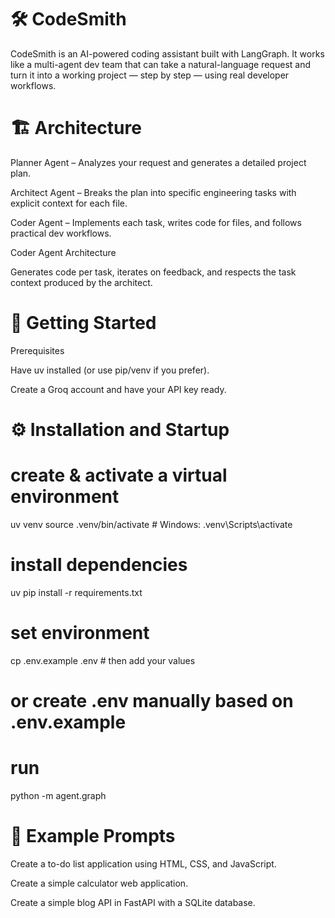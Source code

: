 # 🛠️ CodeSmith

CodeSmith is an AI-powered coding assistant built with LangGraph.
It works like a multi-agent dev team that can take a natural-language request and turn it into a working project — step by step — using real developer workflows.

# 🏗️ Architecture

Planner Agent – Analyzes your request and generates a detailed project plan.

Architect Agent – Breaks the plan into specific engineering tasks with explicit context for each file.

Coder Agent – Implements each task, writes code for files, and follows practical dev workflows.

Coder Agent Architecture

Generates code per task, iterates on feedback, and respects the task context produced by the architect.

# 🚀 Getting Started
Prerequisites

Have uv installed (or use pip/venv if you prefer).

Create a Groq account and have your API key ready.

# ⚙️ Installation and Startup
# create & activate a virtual environment
uv venv
source .venv/bin/activate   # Windows: .venv\Scripts\activate

# install dependencies
uv pip install -r requirements.txt

# set environment
cp .env.example .env        # then add your values
# or create .env manually based on .env.example

# run
python -m agent.graph

# 🧪 Example Prompts

Create a to-do list application using HTML, CSS, and JavaScript.

Create a simple calculator web application.

Create a simple blog API in FastAPI with a SQLite database.



